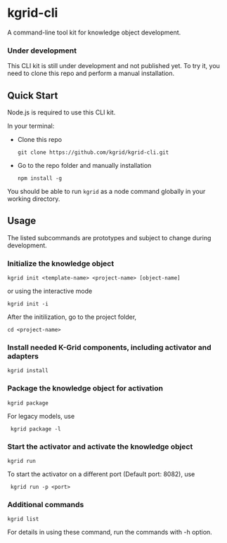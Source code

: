 # kgrid-cli

A command-line tool kit for knowledge object development.

### Under development

This CLI kit is still under development and not published yet. To try it, you need to clone this repo and perform a manual installation.

## Quick Start

Node.js is required to use this CLI kit.

In your terminal:
- Clone this repo

    ```git clone https://github.com/kgrid/kgrid-cli.git```

- Go to the repo folder and manually installation

    ```npm install -g```

You should be able to run `kgrid` as a node command globally in your working directory.

## Usage

The listed subcommands are prototypes and subject to change during development.

### Initialize the knowledge object

`kgrid init <template-name> <project-name> [object-name]`

or using the interactive mode

`kgrid init -i`

After the initilization, go to the project folder,

`cd <project-name>`

### Install needed K-Grid components, including activator and adapters
``` kgrid install ```


### Package the knowledge object for activation
``` kgrid package ```

For legacy models, use

``` kgrid package -l```

### Start the activator and activate the knowledge object

``` kgrid run ```

To start the activator on a different port (Default port: 8082), use

``` kgrid run -p <port>```

### Additional commands
``` kgrid list ```

For details in using these command, run the commands with -h option.
